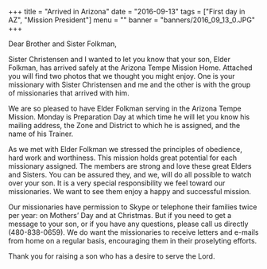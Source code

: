 +++
title = "Arrived in Arizona"
date = "2016-09-13"
tags = ["First day in AZ", "Mission President"]
menu = ""
banner = "banners/2016_09_13_0.JPG"
+++

Dear Brother and Sister Folkman,

Sister Christensen and I wanted to let you know that your son, Elder Folkman, has arrived safely at the Arizona Tempe Mission Home. Attached you will find two photos that we thought you might enjoy. One is your missionary with Sister Christensen and me and the other is with the group of missionaries that arrived with him.

We are so pleased to have Elder Folkman serving in the Arizona Tempe Mission. Monday is Preparation Day at which time he will let you know his mailing address, the Zone and District to which he is assigned, and the name of his Trainer.

As we met with Elder Folkman we stressed the principles of obedience, hard work and worthiness.  This mission holds great potential for each missionary assigned.  The members are strong and love these great Elders and Sisters.  You can be assured they, and we, will do all possible to watch over your son.  It is a very special responsibility we feel toward our missionaries.  We want to see them enjoy a happy and successful mission.

Our missionaries have permission to Skype or telephone their families twice per year: on Mothers’ Day and at Christmas.  But if you need to get a message to your son, or if you have any questions, please call us directly (480-838-0659).  We do want the missionaries to receive letters and e-mails from home on a regular basis, encouraging them in their proselyting efforts.

Thank you for raising a son who has a desire to serve the Lord.